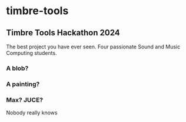 # timbre-tools
## Timbre Tools Hackathon 2024

The best project you have ever seen. Four passionate Sound and Music Computing students. 

### A blob?
### A painting?
### Max? JUCE?

Nobody really knows 
